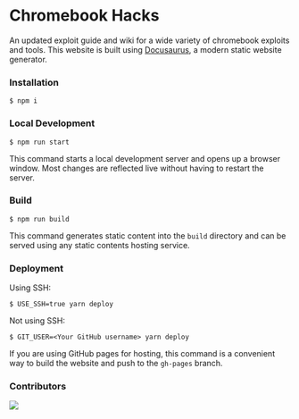 # Chromebook Hacks

An updated exploit guide and wiki for a wide variety of chromebook exploits and tools. This website is built using [Docusaurus](https://docusaurus.io/), a modern static website generator.
 
### Installation
 
```
$ npm i
```
 
### Local Development
 
```
$ npm run start
```
      
This command starts a local development server and opens up a browser window. Most changes are reflected live without having to restart the server.
        
### Build
   
```
$ npm run build
``` 
 
This command generates static content into the `build` directory and can be served using any static contents hosting service.
 
### Deployment

Using SSH:
 
```
$ USE_SSH=true yarn deploy
```
 
Not using SSH:
 
```
$ GIT_USER=<Your GitHub username> yarn deploy
```
 
If you are using GitHub pages for hosting, this command is a convenient way to build the website and push to the `gh-pages` branch.

### Contributors
<a href="https://github.com/chromebook-hacks/chromebook-hacks.github.io/graphs/contributors">
  <img src="https://contrib.rocks/image?repo=chromebook-hacks/chromebook-hacks.github.io" />
</a>
















                               
